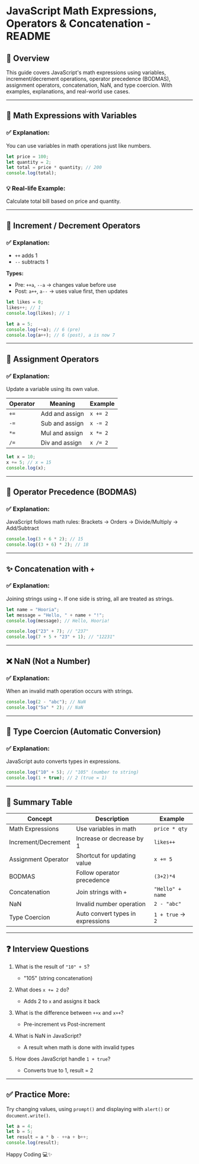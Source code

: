 # JavaScript Math Expressions, Operators & Concatenation - README

## 📘 Overview
This guide covers JavaScript's math expressions using variables, increment/decrement operations, operator precedence (BODMAS), assignment operators, concatenation, NaN, and type coercion. With examples, explanations, and real-world use cases.

---

## 🔢 Math Expressions with Variables

### ✅ Explanation:
You can use variables in math operations just like numbers.

```js
let price = 100;
let quantity = 2;
let total = price * quantity; // 200
console.log(total);
```

### 💡 Real-life Example:
Calculate total bill based on price and quantity.

---

## 🔁 Increment / Decrement Operators

### ✅ Explanation:
- `++` adds 1
- `--` subtracts 1

**Types:**
- Pre: `++a`, `--a` → changes value before use
- Post: `a++`, `a--` → uses value first, then updates

```js
let likes = 0;
likes++; // 1
console.log(likes); // 1
```

```js
let a = 5;
console.log(++a); // 6 (pre)
console.log(a++); // 6 (post), a is now 7
```

---

## 🧮 Assignment Operators

### ✅ Explanation:
Update a variable using its own value.

| Operator | Meaning        | Example    |
|----------|----------------|------------|
| `+=`     | Add and assign | `x += 2`   |
| `-=`     | Sub and assign | `x -= 2`   |
| `*=`     | Mul and assign | `x *= 2`   |
| `/=`     | Div and assign | `x /= 2`   |

```js
let x = 10;
x += 5; // x = 15
console.log(x);
```

---

## 📐 Operator Precedence (BODMAS)

### ✅ Explanation:
JavaScript follows math rules: Brackets → Orders → Divide/Multiply → Add/Subtract

```js
console.log(3 + 6 * 2); // 15
console.log((3 + 6) * 2); // 18
```

---

## ✨ Concatenation with `+`

### ✅ Explanation:
Joining strings using `+`. If one side is string, all are treated as strings.

```js
let name = "Hooria";
let message = "Hello, " + name + "!";
console.log(message); // Hello, Hooria!
```

```js
console.log("23" + 7); // "237"
console.log(7 + 5 + "23" + 1); // "12231"
```

---

## ❌ NaN (Not a Number)

### ✅ Explanation:
When an invalid math operation occurs with strings.

```js
console.log(2 - "abc"); // NaN
console.log("5a" * 2); // NaN
```

---

## 🔄 Type Coercion (Automatic Conversion)

### ✅ Explanation:
JavaScript auto converts types in expressions.

```js
console.log("10" + 5); // "105" (number to string)
console.log(1 + true); // 2 (true = 1)
```

---

## 🧠 Summary Table

| Concept             | Description                       | Example              |
|---------------------|-----------------------------------|----------------------|
| Math Expressions    | Use variables in math             | `price * qty`        |
| Increment/Decrement | Increase or decrease by 1         | `likes++`            |
| Assignment Operator | Shortcut for updating value       | `x += 5`             |
| BODMAS              | Follow operator precedence        | `(3+2)*4`            |
| Concatenation       | Join strings with `+`             | `"Hello" + name`     |
| NaN                 | Invalid number operation          | `2 - "abc"`          |
| Type Coercion       | Auto convert types in expressions | `1 + true` → `2`     |

---

## ❓ Interview Questions

1. What is the result of `"10" + 5`?
   - "105" (string concatenation)

2. What does `x += 2` do?
   - Adds 2 to `x` and assigns it back

3. What is the difference between `++x` and `x++`?
   - Pre-increment vs Post-increment

4. What is NaN in JavaScript?
   - A result when math is done with invalid types

5. How does JavaScript handle `1 + true`?
   - Converts true to 1, result = 2

---

## ✅ Practice More:
Try changing values, using `prompt()` and displaying with `alert()` or `document.write()`.

```js
let a = 4;
let b = 5;
let result = a * b - ++a + b++;
console.log(result);
```

Happy Coding 💻✨
